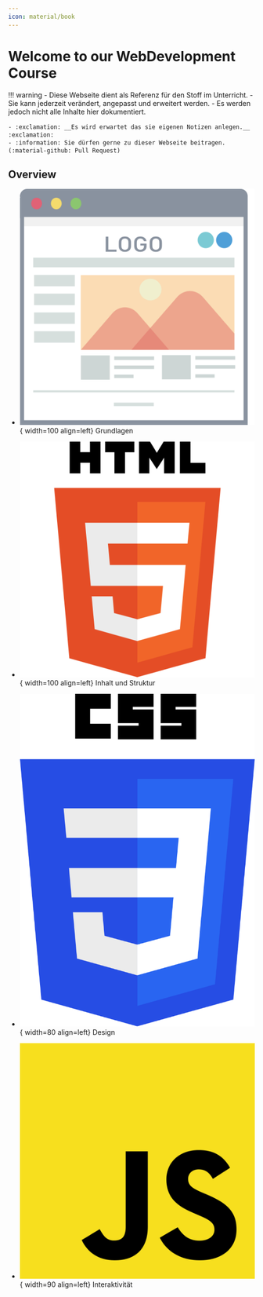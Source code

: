```yaml
---
icon: material/book
---
```

# Welcome to our WebDevelopment Course

!!! warning
    - Diese Webseite dient als Referenz für den Stoff im Unterricht. 
    - Sie kann jederzeit verändert, angepasst und erweitert werden.
    - Es werden jedoch <underline>nicht</underline> alle Inhalte hier dokumentiert. 

    - :exclamation: __Es wird erwartet das sie eigenen Notizen anlegen.__ :exclamation:
    - :information: Sie dürfen gerne zu dieser Webseite beitragen. (:material-github: Pull Request)


## Overview

<div class="grid cards" markdown>

- ![Browswer](assets/logos/browser.svg){ width=100 align=left}  Grundlagen 

- ![HTML5](assets/logos/html5.svg){ width=100 align=left} Inhalt und Struktur

 
- ![CSS3](assets/logos/css3.svg){ width=80 align=left} 
Design

- ![JavaScript](assets/logos/js.svg){ width=90  align=left}  Interaktivität

</div>



